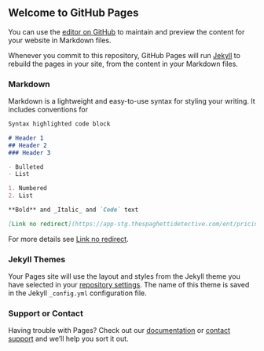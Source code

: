 ## Welcome to GitHub Pages

You can use the [editor on GitHub](https://github.com/Eugenneer/universallinks.github.io/edit/gh-pages/index.md) to maintain and preview the content for your website in Markdown files.

Whenever you commit to this repository, GitHub Pages will run [Jekyll](https://jekyllrb.com/) to rebuild the pages in your site, from the content in your Markdown files.

### Markdown

Markdown is a lightweight and easy-to-use syntax for styling your writing. It includes conventions for

```markdown
Syntax highlighted code block

# Header 1
## Header 2
### Header 3

- Bulleted
- List

1. Numbered
2. List

**Bold** and _Italic_ and `Code` text

[Link no redirect](https://app-stg.thespaghettidetective.com/ent/pricing/?universal_link=false) and ![Image](src)
```

For more details see [Link no redirect](https://app-stg.thespaghettidetective.com/ent/pricing/?universal_link=false).

### Jekyll Themes

Your Pages site will use the layout and styles from the Jekyll theme you have selected in your [repository settings](https://github.com/Eugenneer/universallinks.github.io/settings/pages). The name of this theme is saved in the Jekyll `_config.yml` configuration file.

### Support or Contact

Having trouble with Pages? Check out our [documentation](https://docs.github.com/categories/github-pages-basics/) or [contact support](https://support.github.com/contact) and we’ll help you sort it out.
